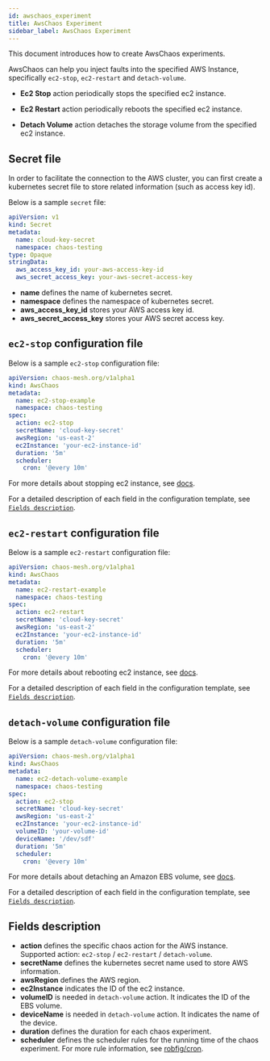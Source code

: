 ```yaml
---
id: awschaos_experiment
title: AwsChaos Experiment
sidebar_label: AwsChaos Experiment
---
```


This document introduces how to create AwsChaos experiments.

AwsChaos can help you inject faults into the specified AWS Instance, specifically `ec2-stop`, `ec2-restart` and `detach-volume`.

- **Ec2 Stop** action periodically stops the specified ec2 instance.

- **Ec2 Restart** action periodically reboots the specified ec2 instance.

- **Detach Volume** action detaches the storage volume from the specified ec2 instance.

## Secret file

In order to facilitate the connection to the AWS cluster, you can first create a kubernetes secret file to store related information (such as access key id).

Below is a sample `secret` file:

```yaml
apiVersion: v1
kind: Secret
metadata:
  name: cloud-key-secret
  namespace: chaos-testing
type: Opaque
stringData:
  aws_access_key_id: your-aws-access-key-id
  aws_secret_access_key: your-aws-secret-access-key
```

- **name** defines the name of kubernetes secret.
- **namespace** defines the namespace of kubernetes secret.
- **aws_access_key_id** stores your AWS access key id.
- **aws_secret_access_key** stores your AWS secret access key.

## `ec2-stop` configuration file

Below is a sample `ec2-stop` configuration file:

```yaml
apiVersion: chaos-mesh.org/v1alpha1
kind: AwsChaos
metadata:
  name: ec2-stop-example
  namespace: chaos-testing
spec:
  action: ec2-stop
  secretName: 'cloud-key-secret'
  awsRegion: 'us-east-2'
  ec2Instance: 'your-ec2-instance-id'
  duration: '5m'
  scheduler:
    cron: '@every 10m'
```

For more details about stopping ec2 instance, see [docs](https://docs.aws.amazon.com/AWSEC2/latest/UserGuide/Stop_Start.html).

For a detailed description of each field in the configuration template, see [`Fields description`](#fields-description).

## `ec2-restart` configuration file

Below is a sample `ec2-restart` configuration file:

```yaml
apiVersion: chaos-mesh.org/v1alpha1
kind: AwsChaos
metadata:
  name: ec2-restart-example
  namespace: chaos-testing
spec:
  action: ec2-restart
  secretName: 'cloud-key-secret'
  awsRegion: 'us-east-2'
  ec2Instance: 'your-ec2-instance-id'
  duration: '5m'
  scheduler:
    cron: '@every 10m'
```

For more details about rebooting ec2 instance, see [docs](https://docs.aws.amazon.com/AWSEC2/latest/UserGuide/ec2-instance-reboot.html).

For a detailed description of each field in the configuration template, see [`Fields description`](#fields-description).

## `detach-volume` configuration file

Below is a sample `detach-volume` configuration file:

```yaml
apiVersion: chaos-mesh.org/v1alpha1
kind: AwsChaos
metadata:
  name: ec2-detach-volume-example
  namespace: chaos-testing
spec:
  action: ec2-stop
  secretName: 'cloud-key-secret'
  awsRegion: 'us-east-2'
  ec2Instance: 'your-ec2-instance-id'
  volumeID: 'your-volume-id'
  deviceName: '/dev/sdf'
  duration: '5m'
  scheduler:
    cron: '@every 10m'
```

For more details about detaching an Amazon EBS volume, see [docs](https://docs.aws.amazon.com/AWSEC2/latest/UserGuide/ebs-detaching-volume.html).

For a detailed description of each field in the configuration template, see [`Fields description`](#fields-description).

## Fields description

- **action** defines the specific chaos action for the AWS instance. Supported action: `ec2-stop` / `ec2-restart` / `detach-volume`.
- **secretName** defines the kubernetes secret name used to store AWS information.
- **awsRegion** defines the AWS region.
- **ec2Instance** indicates the ID of the ec2 instance.
- **volumeID** is needed in `detach-volume` action. It indicates the ID of the EBS volume.
- **deviceName** is needed in `detach-volume` action. It indicates the name of the device.
- **duration** defines the duration for each chaos experiment.
- **scheduler** defines the scheduler rules for the running time of the chaos experiment. For more rule information, see [robfig/cron](https://godoc.org/github.com/robfig/cron).

